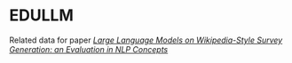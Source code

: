 # EDULLM
Related data for paper *[Large Language Models on Wikipedia-Style Survey Generation: an Evaluation in NLP Concepts](https://arxiv.org/abs/2308.10410)*
